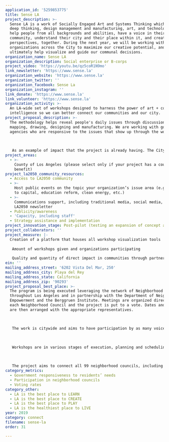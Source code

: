 ```yaml
---
application_id: '5259853775'
title: Sense LA
project_description: >-
  Sense LA is a work of Socially Engaged Art and Systems Thinking which uses
  deep thinking, design management and manufacturing, art, and technology to
  help people from all backgrounds and abilities, have a voice in their
  community, understand their city and their place within it, and create fresh
  perspectives, together. During the next year, we will be working with
  organizations across the City to maximize our creative potential, and
  ultimately help visualize and guide our communal decisions.
organization_name: Sense LA
organization_description: Social enterprise or B-corps
project_video: 'https://youtu.be/qz5coR1N9mo'
link_newsletter: 'https://www.sense.la'
organization_website: 'https://www.sense.la'
organization_twitter: ''
organization_facebook: Sense La
organization_instagram: ''
link_donate: 'https://www.sense.la'
link_volunteer: 'https://www.sense.la'
organization_activity: >-
  An LA-wide set of workshops designed to harness the power of art + collective
  intelligence so we can better connect our communities and our city.
project_proposal_description: >-
  The methodology helps reveal people's daily issues through discussion,
  mapping, drawing, designing and manufacturing. We are working with government
  agencies who are responsive to the issues that show up through the work. 
   
   
   
   As an example of impact that the project is already having. The City of Watts will be using the method to bring together hispanics and african-americans to build a new, united City. This is the first time these two populations come together in this manner.
project_areas:
  - >-
    County of Los Angeles (please select only if your project has a countywide
    benefit)
project_la2050_community_resources:
  - Access to LA2050 community
  - >-
    Host public events on the topic your organization’s issue area (e.g. access
    to capital, education reform, clean energy, etc.) 
  - >-
    Communications support, including traditional media, social media, and
    LA2050 newsletter
  - Publicity/awareness
  - 'Capacity, including staff'
  - Strategy assistance and implementation
project_innovation_stage: Post-pilot (testing an expansion of concept after initially successful pilot)
project_collaborators: ''
project_measure: |-
  Creation of a platform that houses all workshop visualization tools 
   
   Amount of workshops given and organizations participating
   
   Quality and quantity of direct impact in communities through partnerships with local government agencies
ein: ''
mailing_address_street: '6202 Vista Del Mar, 250'
mailing_address_city: Playa del Rey
mailing_address_state: California
mailing_address_zip: '90293'
project_proposal_best_place: >-
  The program is being executed leveraging the network of Neighborhood Councils
  throughout Los Angeles and in partnership with the Department of Neighborhood
  Empowerment and the Berggruen Institute. Meetings are organized directly with
  each Neighborhood Council and the project is put to a vote. Dates and times
  are then arranged with the appropriate representatives. 
   
   
   
   The work is citywide and aims to have participation by as many voices as possible regardless of age, gender, occupation, race or religion. The participants to date have included recently released inmates, university professors, community organizers, Neighborhood Council Board Members, children, homeless people, religious leaders, government agency representatives, homemakers, etc. 
   
   
   
   Workshops are in various stages of execution, planning and scheduling through mid 2020. We are simultaneously working on the digitization and creation of open source portal.
   
   
   
   The project aims to connect all 99 neighborhood councils, including other organizations through a series of visualization tools that are co-created using the methodology. We aim to have a deep view of the city's interconnected problems and situations, creating a common language and new unexpected connections throughout the city's inhabitants.
category_metrics:
  - Government responsiveness to residents’ needs
  - Participation in neighborhood councils
  - Voting rates
category_other:
  - LA is the best place to LEARN
  - LA is the best place to CREATE
  - LA is the best place to PLAY
  - LA is the healthiest place to LIVE
year: 2019
category: connect
filename: sense-la
order: 31

---
```

